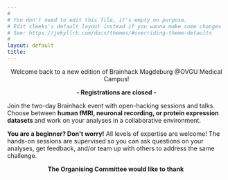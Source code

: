 ```yaml
---
#
# You don't need to edit this file, it's empty on purpose.
# Edit sleeks's default layout instead if you wanna make some changes
# See: https://jekyllrb.com/docs/themes/#overriding-theme-defaults
#
layout: default
title:
---
```


<p style="text-align: center;"> Welcome back to a new edition of Brainhack Magdeburg @OVGU Medical Campus!
<p style="text-align: center;"> <strong> - Registrations are closed - </strong> 

<p> Join the two-day Brainhack event with open-hacking sessions and talks. Choose between <strong> human fMRI, neuronal recording, or protein expression datasets </strong> and work on your analyses in a collaborative environment.</p>

<p> <strong> You are a beginner? Don't worry!</strong> All levels of expertise are welcome! The hands-on sessions are supervised so you can ask questions on your analyses, get feedback, and/or team up with others to address the same challenge.</p>



<p style="text-align: center;"> <strong>  The Organising Committee would like to thank </strong> 





<img src="https://raw.githubusercontent.com/brainhackmagdeburg/brainhackmagdeburg.github.io/master/assets/img/posts/BH_Acknowledgments.png" alt="">

